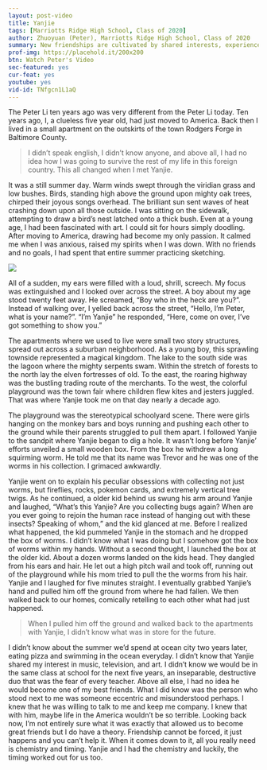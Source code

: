 ```yaml
---
layout: post-video
title: Yanjie
tags: [Marriotts Ridge High School, Class of 2020] 
author: Zhuoyuan (Peter), Marriotts Ridge High School, Class of 2020
summary: New friendships are cultivated by shared interests, experiences, and worm-throwing adventures. 
prof-img: https://placehold.it/200x200
btn: Watch Peter's Video
sec-featured: yes
cur-feat: yes
youtube: yes
vid-id: TNfgcn1L1aQ
---
```


The Peter Li ten years ago was very different from the Peter Li today. Ten years ago, I, a clueless five year old, had just moved to America. Back then I lived in a small apartment on the outskirts of the town  Rodgers Forge in Baltimore County. 

> I didn’t speak english, I didn’t know anyone, and above all, I had no idea how I was going to survive the rest of my life in this foreign country. This all changed when I met Yanjie. 

It was a still summer day. Warm winds swept through the viridian grass and low bushes. Birds, standing high above the ground upon mighty oak trees, chirped their joyous songs overhead. The brilliant sun sent waves of heat crashing down upon all those outside. I was sitting on the sidewalk, attempting to draw a bird’s nest latched onto a thick bush. Even at a young age, I had been fascinated with art. I could sit for hours simply doodling. After moving to America, drawing had become my only passion. It calmed me when I was anxious, raised my spirits when I was down. With no friends and no goals, I had spent that entire summer practicing sketching.

<img class="post__img" src="/story-strong/img/yanjie-story-storystrong.jpg">

All of a sudden, my ears were filled with a loud, shrill, screech. My focus was extinguished and I looked over across the street. A boy about my age stood twenty feet away. He screamed, “Boy who in the heck are you?”. Instead of walking over, I yelled back across the street, “Hello, I’m Peter, what is your name?”. “I’m Yanjie” he responded, “Here, come on over, I’ve got something to show you.”

The apartments where we used to live were small two story structures, spread out across a suburban neighborhood. As a young boy, this sprawling townside represented a magical kingdom. The lake to the south side was the lagoon where the mighty serpents swam. Within the stretch of forests to the north lay the elven fortresses of old. To the east, the roaring highway was the bustling trading route of the merchants. To the west, the colorful playground was the town fair where children flew kites and jesters juggled. That was where Yanjie took me on that day nearly a decade ago.

The playground was the stereotypical schoolyard scene. There were girls hanging on the monkey bars and boys running and pushing each other to the ground while their parents struggled to pull them apart. I followed Yanjie to the sandpit where Yanjie began to dig a hole. It wasn’t long before Yanjie’ efforts unveiled a small wooden box. From the box he withdrew a long squirming worm. He told me that its name was Trevor and he was one of the worms in his collection. I grimaced awkwardly.

Yanjie went on to explain his peculiar obsessions with collecting not just worms, but fireflies, rocks, pokemon cards, and extremely vertical tree twigs. As he continued, a older kid behind us swung his arm around Yanjie and laughed, “What’s this Yanjie? Are you collecting bugs again? When are you ever going to rejoin the human race instead of hanging out with these insects? Speaking of whom,” and the kid glanced at me. Before I realized what happened, the kid pummeled Yanjie in the stomach and he dropped the box of worms. I didn’t know what I was doing but I somehow got the box of worms within my hands. Without a second thought, I launched the box at the older kid. About a dozen worms landed on the kids head. They dangled from his ears and hair. He let out a high pitch wail and took off, running out of the playground while his mom tried to pull the the worms from his hair. Yanjie and I laughed for five minutes straight. I eventually grabbed Yanjie’s hand and pulled him off the ground from where he had fallen. We then walked back to our homes, comically retelling to each other what had just happened.

> When I pulled him off the ground and walked back to the apartments with Yanjie, I didn’t know what was in store for the future. 

I didn’t know about the summer we’d spend at ocean city two years later, eating pizza and swimming in the ocean everyday. I didn’t know that Yanjie shared my interest in music, television, and art. I didn’t know we would be in the same class at school for the next five years, an inseparable, destructive duo that was the fear of every teacher. Above all else, I had no idea he would become one of my best friends. What I did know was the person who stood next to me was someone eccentric and misunderstood perhaps. I knew that he was willing to talk to me and keep me company. I knew that with him, maybe life in the America wouldn’t be so terrible. Looking back now, I’m not entirely sure what it was exactly that allowed us to become great friends but I do have a theory. Friendship cannot be forced, it just happens and you can’t help it. When it comes down to it, all you really need is chemistry and timing. Yanjie and I had the chemistry and luckily, the timing worked out for us too.
